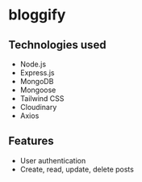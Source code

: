 # bloggify

## Technologies used
- Node.js
- Express.js
- MongoDB
- Mongoose
- Tailwind CSS
- Cloudinary
- Axios

## Features
- User authentication
- Create, read, update, delete posts
